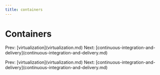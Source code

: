 ```yaml
---
title: containers
---
```


# Containers

Prev: \[virtualization](virtualization.md) Next:
\[continuous-integration-and-delivery](continuous-integration-and-delivery.md)

Prev: \[virtualization](virtualization.md) Next:
\[continuous-integration-and-delivery](continuous-integration-and-delivery.md)
